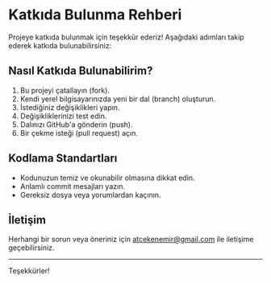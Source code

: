 # Katkıda Bulunma Rehberi

Projeye katkıda bulunmak için teşekkür ederiz! Aşağıdaki adımları takip ederek katkıda bulunabilirsiniz:

## Nasıl Katkıda Bulunabilirim?

1. Bu projeyi çatallayın (fork).
2. Kendi yerel bilgisayarınızda yeni bir dal (branch) oluşturun.
3. İstediğiniz değişiklikleri yapın.
4. Değişikliklerinizi test edin.
5. Dalınızı GitHub'a gönderin (push).
6. Bir çekme isteği (pull request) açın.

## Kodlama Standartları

- Kodunuzun temiz ve okunabilir olmasına dikkat edin.
- Anlamlı commit mesajları yazın.
- Gereksiz dosya veya yorumlardan kaçının.

## İletişim

Herhangi bir sorun veya öneriniz için atcekenemir@gmail.com ile iletişime geçebilirsiniz.

---

Teşekkürler!
